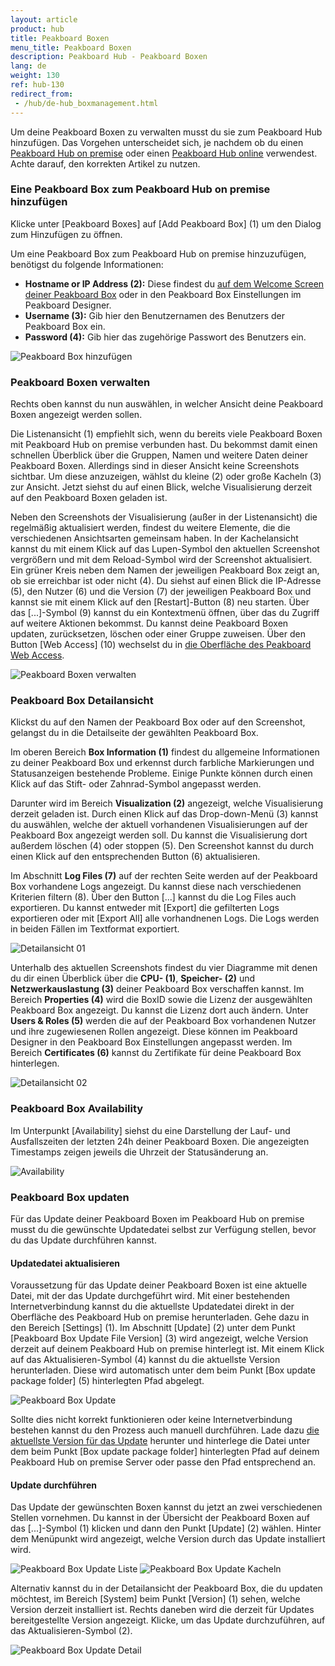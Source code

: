 ```yaml
---
layout: article
product: hub
title: Peakboard Boxen
menu_title: Peakboard Boxen
description: Peakboard Hub - Peakboard Boxen
lang: de
weight: 130
ref: hub-130
redirect_from:
 - /hub/de-hub_boxmanagement.html
---
```


Um deine Peakboard Boxen zu verwalten musst du sie zum Peakboard Hub hinzufügen.
Das Vorgehen unterscheidet sich, je nachdem ob du einen [Peakboard Hub on premise](/hub/Peakboard_Hub_on_premise/de-hub_boxmanagement.html) oder einen [Peakboard Hub online](/hub/Peakboard_Hub_online/de-hub-online_boxmanagement.html) verwendest.
Achte darauf, den korrekten Artikel zu nutzen.

### Eine Peakboard Box zum Peakboard Hub on premise hinzufügen

Klicke unter [Peakboard Boxes] auf [Add Peakboard Box] (1) um den Dialog zum Hinzufügen zu öffnen.

Um eine Peakboard Box zum Peakboard Hub on premise hinzuzufügen, benötigst du folgende Informationen:

* **Hostname or IP Address (2):** Diese findest du [auf dem Welcome Screen deiner Peakboard Box](/get_started/de-peakboard-box.html) oder in den Peakboard Box Einstellungen im Peakboard Designer.
* **Username (3):** Gib hier den Benutzernamen des Benutzers der Peakboard Box ein.
* **Password (4):** Gib hier das zugehörige Passwort des Benutzers ein.

![Peakboard Box hinzufügen](/assets/images/hub/de_hub_boxes-01.png)

### Peakboard Boxen verwalten

Rechts oben kannst du nun auswählen, in welcher Ansicht deine Peakboard Boxen angezeigt werden sollen.

Die Listenansicht (1) empfiehlt sich, wenn du bereits viele Peakboard Boxen mit Peakboard Hub on premise verbunden hast.
Du bekommst damit einen schnellen Überblick über die Gruppen, Namen und weitere Daten deiner Peakboard Boxen. Allerdings sind in dieser Ansicht keine Screenshots sichtbar.
Um diese anzuzeigen, wählst du kleine (2) oder große Kacheln (3) zur Ansicht. Jetzt siehst du auf einen Blick, welche Visualisierung derzeit auf den Peakboard Boxen geladen ist.

Neben den Screenshots der Visualisierung (außer in der Listenansicht) die regelmäßig aktualisiert werden, findest du weitere Elemente, die die verschiedenen Ansichtsarten gemeinsam haben. In der Kachelansicht kannst du mit einem Klick auf das Lupen-Symbol den aktuellen Screenshot vergrößern und mit dem Reload-Symbol wird der Screenshot aktualisiert.
Ein grüner Kreis neben dem Namen der jeweiligen Peakboard Box zeigt an, ob sie erreichbar ist oder nicht (4). Du siehst auf einen Blick die IP-Adresse (5), den Nutzer (6) und die Version (7) der jeweiligen Peakboard Box und kannst sie mit einem Klick auf den [Restart]-Button (8) neu starten.  Über das [...]-Symbol (9) kannst du ein Kontextmenü öffnen, über das du Zugriff auf weitere Aktionen bekommst. Du kannst deine Peakboard Boxen updaten, zurücksetzen, löschen oder einer Gruppe zuweisen. Über den Button [Web Access] (10) wechselst du in [die Oberfläche des Peakboard Web Access](/administration/de-web-access.html).

![Peakboard Boxen verwalten](/assets/images/hub/de_hub_boxes-02.png)

### Peakboard Box Detailansicht

Klickst du auf den Namen der Peakboard Box oder auf den Screenshot, gelangst du in die Detailseite der gewählten Peakboard Box.

Im oberen Bereich **Box Information (1)** findest du allgemeine Informationen zu deiner Peakboard Box und erkennst durch farbliche Markierungen und Statusanzeigen bestehende Probleme. Einige Punkte können durch einen Klick auf das Stift- oder Zahnrad-Symbol angepasst werden.

Darunter wird im Bereich **Visualization (2)** angezeigt, welche Visualisierung derzeit geladen ist.
Durch einen Klick auf das Drop-down-Menü (3) kannst du auswählen, welche der aktuell vorhandenen Visualisierungen auf der Peakboard Box angezeigt werden soll. Du kannst die Visualisierung dort außerdem löschen (4) oder stoppen (5). Den Screenshot kannst du durch einen Klick auf den entsprechenden Button (6) aktualisieren.

Im Abschnitt **Log Files (7)** auf der rechten Seite werden auf der Peakboard Box vorhandene Logs angezeigt. Du kannst diese nach verschiedenen Kriterien filtern (8). Über den Button [...] kannst du die Log Files auch exportieren. Du kannst entweder mit [Export] die gefilterten Logs exportieren oder mit [Export All] alle vorhandnenen Logs. Die Logs werden in beiden Fällen im Textformat exportiert.

![Detailansicht 01](/assets/images/hub/de_hub_boxes-03.png)

Unterhalb des aktuellen Screenshots findest du vier Diagramme mit denen du dir einen Überblick über die **CPU- (1)**, **Speicher- (2)** und **Netzwerkauslastung (3)** deiner Peakboard Box verschaffen kannst.
Im Bereich **Properties (4)** wird die BoxID sowie die Lizenz der ausgewählten Peakboard Box angezeigt. Du kannst die Lizenz dort auch ändern. Unter **Users & Roles (5)** werden die auf der Peakboard Box vorhandenen Nutzer und ihre zugewiesenen Rollen angezeigt. Diese können im Peakboard Designer in den Peakboard Box Einstellungen angepasst werden. Im Bereich **Certificates (6)**  kannst du Zertifikate für deine Peakboard Box hinterlegen.

![Detailansicht 02](/assets/images/hub/de_hub_boxes-04.png)

### Peakboard Box Availability

Im Unterpunkt [Availability] siehst du eine Darstellung der Lauf- und Ausfallszeiten der letzten 24h deiner Peakboard Boxen.
Die angezeigten Timestamps zeigen jeweils die Uhrzeit der Statusänderung an.

![Availability](/assets/images/hub/de_hub_boxes-05.png)

### Peakboard Box updaten

Für das Update deiner Peakboard Boxen im Peakboard Hub on premise musst du die gewünschte Updatedatei selbst zur Verfügung stellen, bevor du das Update durchführen kannst.

#### Updatedatei aktualisieren

Voraussetzung für das Update deiner Peakboard Boxen ist eine aktuelle Datei, mit der das Update durchgeführt wird. Mit einer bestehenden Internetverbindung kannst du die aktuellste Updatedatei direkt in der Oberfläche des Peakboard Hub on premise herunterladen. Gehe dazu in den Bereich [Settings] (1). Im Abschnitt [Update] (2) unter dem Punkt [Peakboard Box Update File Version] (3) wird angezeigt, welche Version derzeit auf deinem Peakboard Hub on premise hinterlegt ist. Mit einem Klick auf das Aktualisieren-Symbol (4) kannst du die aktuellste Version herunterladen. Diese wird automatisch unter dem beim Punkt [Box update package folder] (5) hinterlegten Pfad abgelegt.

![Peakboard Box Update](/assets/images/hub/de_hub_boxes-06.png)

Sollte dies nicht korrekt funktionieren oder keine Internetverbindung bestehen kannst du den Prozess auch manuell durchführen. Lade dazu [die aktuellste Version für das Update](https://downloads.peakboard.com/download/Peakboard/master/PeakboardRuntime.pbux) herunter und hinterlege die Datei unter dem beim Punkt [Box update package folder] hinterlegten Pfad auf deinem Peakboard Hub on premise Server oder passe den Pfad entsprechend an.

#### Update durchführen

Das Update der gewünschten Boxen kannst du jetzt an zwei verschiedenen Stellen vornehmen. Du kannst in der Übersicht der Peakboard Boxen auf das [...]-Symbol (1) klicken und dann den Punkt [Update] (2) wählen. Hinter dem Menüpunkt wird angezeigt, welche Version durch das Update installiert wird.

![Peakboard Box Update Liste](/assets/images/hub/de_hub_boxes-07.png)
![Peakboard Box Update Kacheln](/assets/images/hub/de_hub_boxes-08.png)

Alternativ kannst du in der Detailansicht der Peakboard Box, die du updaten möchtest, im Bereich [System] beim Punkt [Version] (1) sehen, welche Version derzeit installiert ist. Rechts daneben wird die derzeit für Updates bereitgestellte Version angezeigt. Klicke, um das Update durchzuführen, auf das Aktualisieren-Symbol (2).

![Peakboard Box Update Detail](/assets/images/hub/de_hub_boxes-09.png)
